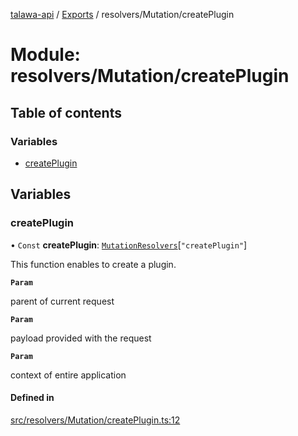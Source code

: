 [talawa-api](../README.md) / [Exports](../modules.md) / resolvers/Mutation/createPlugin

# Module: resolvers/Mutation/createPlugin

## Table of contents

### Variables

- [createPlugin](resolvers_Mutation_createPlugin.md#createplugin)

## Variables

### createPlugin

• `Const` **createPlugin**: [`MutationResolvers`](types_generatedGraphQLTypes.md#mutationresolvers)[``"createPlugin"``]

This function enables to create a plugin.

**`Param`**

parent of current request

**`Param`**

payload provided with the request

**`Param`**

context of entire application

#### Defined in

[src/resolvers/Mutation/createPlugin.ts:12](https://github.com/PalisadoesFoundation/talawa-api/blob/1432ce3/src/resolvers/Mutation/createPlugin.ts#L12)
